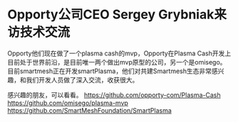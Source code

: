 # Opporty公司CEO Sergey Grybniak来访技术交流


Opporty他们现在做了一个plasma cash的mvp，Opporty在Plasma Cash开发上目前处于世界前沿，是目前唯一两个做出mvp原型的公司，另一个是omisego。目前smartmesh正在开发smartPlasma，他们对共建Smartmesh生态非常感兴趣，和我们开发人员做了深入交流，收获很大。

感兴趣的朋友，可以看看。
https://github.com/opporty-com/Plasma-Cash
https://github.com/omisego/plasma-mvp
https://github.com/SmartMeshFoundation/SmartPlasma
